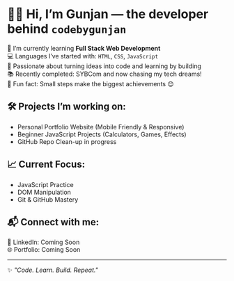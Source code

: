 # 👩‍💻 Hi, I’m Gunjan — the developer behind `codebygunjan`

🌱 I’m currently learning **Full Stack Web Development**  
💻 Languages I’ve started with: `HTML`, `CSS`, `JavaScript`  
🚀 Passionate about turning ideas into code and learning by building  
📚 Recently completed: SYBCom and now chasing my tech dreams!  
📌 Fun fact: Small steps make the biggest achievements 😊

## 🛠️ Projects I’m working on:
- Personal Portfolio Website (Mobile Friendly & Responsive)
- Beginner JavaScript Projects (Calculators, Games, Effects)
- GitHub Repo Clean-up in progress

## 📈 Current Focus:
- JavaScript Practice  
- DOM Manipulation  
- Git & GitHub Mastery

## 📬 Connect with me:
🚧 LinkedIn: Coming Soon  
🌐 Portfolio: Coming Soon


---
✨ *"Code. Learn. Build. Repeat."*


<!---
codebygunjan/codebygunjan is a ✨ special ✨ repository because its `README.md` (this file) appears on your GitHub profile.
You can click the Preview link to take a look at your changes.
--->
